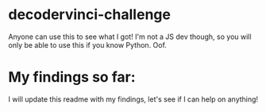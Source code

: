 # decodervinci-challenge
Anyone can use this to see what I got! I'm not a JS dev though, so you will only be able to use this if you know Python. Oof.


# My findings so far:

I will update this readme with my findings, let's see if I can help on anything!
